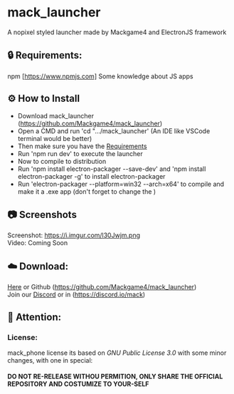 # mack_launcher
A nopixel styled launcher made by Mackgame4 and ElectronJS framework

## 🔒 Requirements:
npm [https://www.npmjs.com]
Some knowledge about JS apps

## ⚙️ How to Install  
- Download mack_launcher (https://github.com/Mackgame4/mack_launcher)  
- Open a CMD and run 'cd ".../mack_launcher' (An IDE like VSCode terminal would be better)
- Then make sure you have the [Requirements](https://github.com/Mackgame4/mack_launcher#-requirements)
- Run 'npm run dev' to execute the launcher
- Now to compile to distribution
- Run 'npm install electron-packager --save-dev' and 'npm install electron-packager -g' to install electron-packager
- Run 'electron-packager <sourcedir> <appname> --platform=win32 --arch=x64' to compile and make it a .exe app (don't forget to change the <values>)

## 📷 Screenshots  
Screenshot: https://i.imgur.com/l30Jwjm.png  
Video: Coming Soon  

## ☁️ Download:  
[Here](https://github.com/Mackgame4/mack_launcher) or Github (https://github.com/Mackgame4/mack_launcher)  
Join our [Discord](https://discord.io/mack) or in (https://discord.io/mack)  

## 🔖 Attention:  
### License:  
mack_phone license its based on *GNU Public License 3.0* with some minor changes, with one in special:  
#### DO NOT RE-RELEASE WITHOU PERMITION, ONLY SHARE THE OFFICIAL REPOSITORY AND COSTUMIZE TO YOUR-SELF
